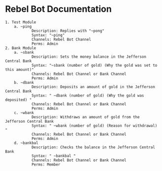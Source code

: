 # Rebel Bot Documentation

	1. Test Module
		a. ~ping
				Description: Replies with "~pong"
				Syntax: "~ping"
				Channels: Rebel Bot Channel
				Perms: Admin
	2. Bank Module
		a. ~sbank 
				Description: Sets the money balance in the Jefferson Central Bank
				Syntax: "~sbank (number of gold) (Why the gold was set to this amount)"
				Channels: Rebel Bot Channel or Bank Channel
				Perms: Admin
		b. ~dbank 
				Description: Deposits an amount of gold in the Jefferson Central Bank
				Syntax: " ~dbank (number of gold) (Why the gold was deposited) "
				Channels: Rebel Bot Channel or Bank Channel
				Perms: Admin
		c. ~wbank  
				Description: Withdraws an amount of gold from the Jefferson Central Bank
				Syntax: " ~wbank (number of gold) (Reason for withdrawal) "
				Channels: Rebel Bot Channel or Bank Channel
				Perms: Admin
		d. ~bankbal
				Description: Checks the balance in the Jefferson Central Bank
				Syntax: " ~bankbal "
				Channels: Rebel Bot Channel or Bank Channel
				Perms: Member

